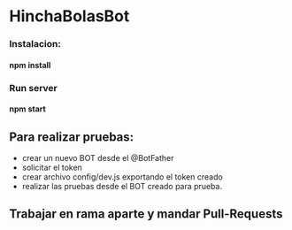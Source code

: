 # HinchaBolasBot

### Instalacion:

#### npm install

### Run server

#### npm start


## Para realizar pruebas: 
  - crear un nuevo BOT desde el @BotFather 
  - solicitar el token 
  - crear archivo config/dev.js exportando el token creado 
  - realizar las pruebas desde el BOT creado para prueba. 

## Trabajar en rama aparte y mandar Pull-Requests

